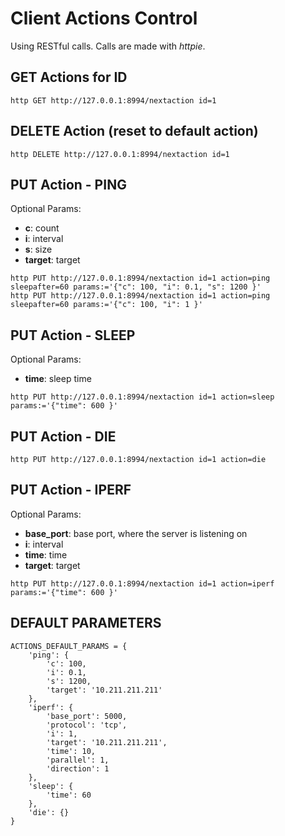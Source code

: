 # Client Actions Control
Using RESTful calls. Calls are made with *httpie*.

## GET Actions for ID
```
http GET http://127.0.0.1:8994/nextaction id=1
```

## DELETE Action (reset to default action)
```
http DELETE http://127.0.0.1:8994/nextaction id=1
```

## PUT Action - PING
Optional Params:
* **c**: count
* **i**: interval
* **s**: size
* **target**: target

```
http PUT http://127.0.0.1:8994/nextaction id=1 action=ping sleepafter=60 params:='{"c": 100, "i": 0.1, "s": 1200 }'
http PUT http://127.0.0.1:8994/nextaction id=1 action=ping sleepafter=60 params:='{"c": 100, "i": 1 }'
```

## PUT Action - SLEEP
Optional Params:
* **time**: sleep time
```
http PUT http://127.0.0.1:8994/nextaction id=1 action=sleep params:='{"time": 600 }'
```

## PUT Action - DIE
```
http PUT http://127.0.0.1:8994/nextaction id=1 action=die
```

## PUT Action - IPERF
Optional Params:
* **base_port**: base port, where the server is listening on
* **i**: interval
* **time**: time
* **target**: target

```
http PUT http://127.0.0.1:8994/nextaction id=1 action=iperf params:='{"time": 600 }'
```

## DEFAULT PARAMETERS
```
ACTIONS_DEFAULT_PARAMS = {
    'ping': {
        'c': 100,
        'i': 0.1,
        's': 1200,
        'target': '10.211.211.211'
    },
    'iperf': {
        'base_port': 5000,
        'protocol': 'tcp',
        'i': 1,
        'target': '10.211.211.211',
        'time': 10,
        'parallel': 1,
        'direction': 1
    },
    'sleep': {
        'time': 60
    },
    'die': {}
}
```
